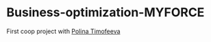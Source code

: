 # Business-optimization-MYFORCE

First coop project with [Polina Timofeeva](https://github.com/PolinaTimofeeva)
